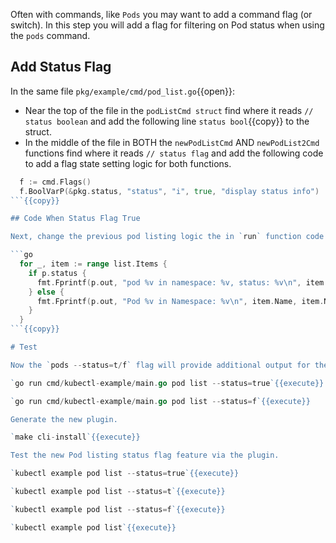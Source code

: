 Often with commands, like `Pods` you may want to add a command flag (or switch). In this step you will add a flag for filtering on Pod status when using the `pods` command.

## Add Status Flag

In the same file `pkg/example/cmd/pod_list.go`{{open}}:

- Near the top of the file in the `podListCmd struct` find where it reads `// status boolean` and add the following line `status bool`{{copy}} to the struct.
- In the middle of the file in BOTH the `newPodListCmd` AND `newPodList2Cmd` functions find where it reads `// status flag` and add the following code to add a flag state setting logic for both functions.

```go
  f := cmd.Flags()
  f.BoolVarP(&pkg.status, "status", "i", true, "display status info")
```{{copy}}

## Code When Status Flag True

Next, change the previous pod listing logic the in `run` function code for the `for` loop such that when the status flag is true it will provide a different output.

```go
  for _, item := range list.Items {
    if p.status {
      fmt.Fprintf(p.out, "pod %v in namespace: %v, status: %v\n", item.Name, item.Namespace, item.Status.Phase)
    } else {
      fmt.Fprintf(p.out, "Pod %v in Namespace: %v\n", item.Name, item.Namespace)
    }
  }
```{{copy}}

# Test

Now the `pods --status=t/f` flag will provide additional output for the list.

`go run cmd/kubectl-example/main.go pod list --status=true`{{execute}}

`go run cmd/kubectl-example/main.go pod list --status=f`{{execute}}

Generate the new plugin.

`make cli-install`{{execute}}

Test the new Pod listing status flag feature via the plugin.

`kubectl example pod list --status=true`{{execute}}

`kubectl example pod list --status=t`{{execute}}

`kubectl example pod list --status=f`{{execute}}

`kubectl example pod list`{{execute}}
